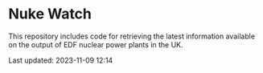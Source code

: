 # Nuke Watch

This repository includes code for retrieving the latest information available on the output of EDF nuclear power plants in the UK.

Last updated: 2023-11-09 12:14